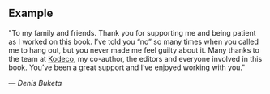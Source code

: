 ## Example

"To my family and friends. Thank you for supporting me and being patient as I worked on this book. I’ve told you “no” so many times when you called me to hang out, but you never made me feel guilty about it. Many thanks to the team at [Kodeco](https://www.kodeco.com/), my co-author, the editors and everyone involved in this book. You’ve been a great support and I’ve enjoyed working with you."

— _Denis Buketa_